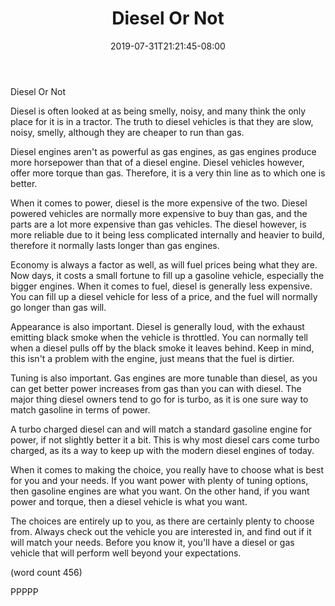 ﻿---
title: "Diesel Or Not"
date: 2019-07-31T21:21:45-08:00
description: "Diesel VS Gasoline vehicles Tips for Web Success"
featured_image: "/images/Diesel VS Gasoline vehicles.jpg"
tags: ["Diesel VS Gasoline vehicles"]
---

Diesel Or Not

Diesel is often looked at as being smelly, noisy, and
many think the only place for it is in a tractor.  The
truth to diesel vehicles is that they are slow, noisy,
smelly, although they are cheaper to run than gas. 

Diesel engines aren't as powerful as gas engines, as
gas engines produce more horsepower than that of a
diesel engine.  Diesel vehicles however, offer more
torque than gas.  Therefore, it is a very thin line as
to which one is better.  

When it comes to power, diesel is the more expensive
of the two.  Diesel powered vehicles are normally more
expensive to buy than gas, and the parts are a lot
more expensive than gas vehicles.  The diesel however,
is more reliable due to it being less complicated
internally and heavier to build, therefore it normally
lasts longer than gas engines.

Economy is always a factor as well, as will fuel
prices being what they are.  Now days, it costs a
small fortune to fill up a gasoline vehicle, especially
the bigger engines.  When it comes to fuel, diesel
is generally less expensive.  You can fill up a diesel
vehicle for less of a price, and the fuel will
normally go longer than gas will.

Appearance is also important.  Diesel is generally
loud, with the exhaust emitting black smoke when the
vehicle is throttled.  You can normally tell when a 
diesel pulls off by the black smoke it leaves behind.
Keep in mind, this isn't a problem with the engine,
just means that the fuel is dirtier.  

Tuning is also important.  Gas engines are more
tunable than diesel, as you can get better power
increases from gas than you can with diesel.  The
major thing diesel owners tend to go for is turbo,
as it is one sure way to match gasoline in terms
of power.

A turbo charged diesel can and will match a standard
gasoline engine for power, if not slightly better it
a bit.  This is why most diesel cars come turbo
charged, as its a way to keep up with the modern
diesel engines of today.  

When it comes to making the choice, you really have
to choose what is best for you and your needs.  If
you want power with plenty of tuning options, then
gasoline engines are what you want.  On the other
hand, if you want power and torque, then a diesel
vehicle is what you want.

The choices are entirely up to you, as there are
certainly plenty to choose from.  Always check out
the vehicle you are interested in, and find out
if it will match your needs.  Before you know it,
you'll have a diesel or gas vehicle that will perform
well beyond your expectations.

(word count 456)

PPPPP

